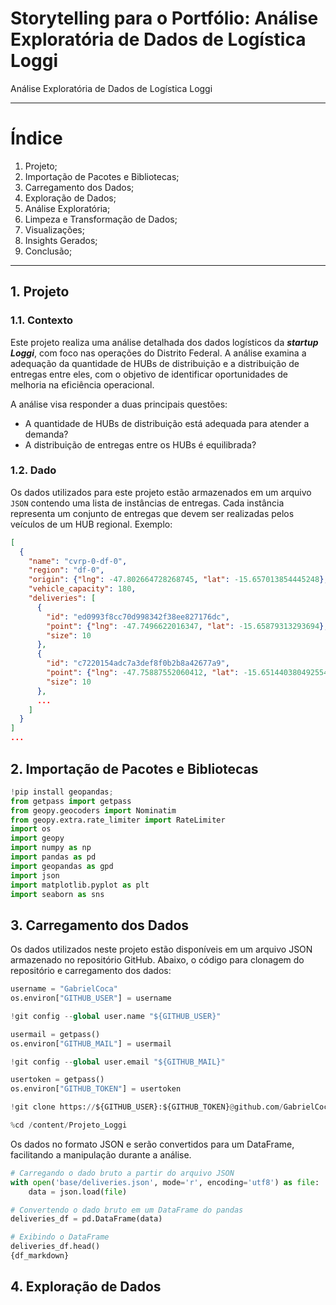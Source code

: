 
# **Storytelling para o Portfólio**: Análise Exploratória de Dados de Logística Loggi

Análise Exploratória de Dados de Logística Loggi

---

# **Índice**

<ol type="1">
  <li>Projeto;</li>
  <li>Importação de Pacotes e Bibliotecas;</li>
  <li>Carregamento dos Dados;</li>
  <li>Exploração de Dados;</li>
  <li>Análise Exploratória;</li>
  <li>Limpeza e Transformação de Dados;</li>
  <li>Visualizações;</li>
  <li>Insights Gerados;</li>
  <li>Conclusão;</li>
</ol>

---

## **1\. Projeto**

### 1.1. Contexto

Este projeto realiza uma análise detalhada dos dados logísticos da ***startup Loggi***, com foco nas operações do Distrito Federal. A análise examina a adequação da quantidade de HUBs de distribuição e a distribuição de entregas entre eles, com o objetivo de identificar oportunidades de melhoria na eficiência operacional.

A análise visa responder a duas principais questões:

*   A quantidade de HUBs de distribuição está adequada para atender a demanda?
*   A distribuição de entregas entre os HUBs é equilibrada?

### 1.2. Dado

Os dados utilizados para este projeto estão armazenados em um arquivo `JSON` contendo uma lista de instâncias de entregas. Cada instância representa um conjunto de entregas que devem ser realizadas pelos veículos de um HUB regional. Exemplo:

```json
[
  {
    "name": "cvrp-0-df-0",
    "region": "df-0",
    "origin": {"lng": -47.802664728268745, "lat": -15.657013854445248},
    "vehicle_capacity": 180,
    "deliveries": [
      {
        "id": "ed0993f8cc70d998342f38ee827176dc",
        "point": {"lng": -47.7496622016347, "lat": -15.65879313293694},
        "size": 10
      },
      {
        "id": "c7220154adc7a3def8f0b2b8a42677a9",
        "point": {"lng": -47.75887552060412, "lat": -15.651440380492554},
        "size": 10
      },
      ...
    ]
  }
]
...
```
## **2\. Importação de Pacotes e Bibliotecas**

```python
!pip install geopandas;
from getpass import getpass
from geopy.geocoders import Nominatim
from geopy.extra.rate_limiter import RateLimiter
import os
import geopy
import numpy as np
import pandas as pd
import geopandas as gpd
import json
import matplotlib.pyplot as plt
import seaborn as sns
```
## **3\. Carregamento dos Dados**

Os dados utilizados neste projeto estão disponíveis em um arquivo JSON armazenado no repositório GitHub. Abaixo, o código para clonagem do repositório e carregamento dos dados:

```python
username = "GabrielCoca"
os.environ["GITHUB_USER"] = username

!git config --global user.name "${GITHUB_USER}"

usermail = getpass()
os.environ["GITHUB_MAIL"] = usermail

!git config --global user.email "${GITHUB_MAIL}"

usertoken = getpass()
os.environ["GITHUB_TOKEN"] = usertoken

!git clone https://${GITHUB_USER}:${GITHUB_TOKEN}@github.com/GabrielCoca/Projeto_Loggi.git

%cd /content/Projeto_Loggi
```
Os dados no formato JSON e serão convertidos para um DataFrame, facilitando a manipulação durante a análise.

```python
# Carregando o dado bruto a partir do arquivo JSON
with open('base/deliveries.json', mode='r', encoding='utf8') as file:
    data = json.load(file)

# Convertendo o dado bruto em um DataFrame do pandas
deliveries_df = pd.DataFrame(data)

# Exibindo o DataFrame
deliveries_df.head()
{df_markdown}
```

## **4\. Exploração de Dados**
